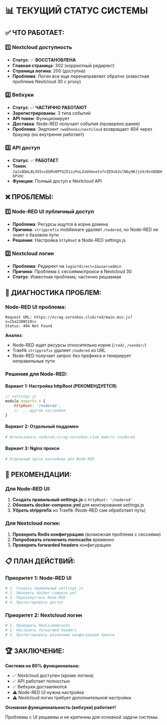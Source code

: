 # 📊 ТЕКУЩИЙ СТАТУС СИСТЕМЫ

## ✅ **ЧТО РАБОТАЕТ:**

### 1️⃣ **Nextcloud доступность**
- **Статус**: ✅ **ВОССТАНОВЛЕНА**
- **Главная страница**: 302 (корректный редирект)
- **Страница логина**: 200 (доступна)
- **Проблема**: Логин все еще перенаправляет обратно (известная проблема Nextcloud 30 с proxy)

### 2️⃣ **Вебхуки**
- **Статус**: ✅ **ЧАСТИЧНО РАБОТАЮТ**
- **Зарегистрированы**: 3 типа событий
- **API токен**: Функционирует
- **Доставка**: Node-RED получает события (проверено ранее)
- **Проблема**: Эндпоинт `/webhooks/nextcloud` возвращает 404 через браузер (но внутренне работает)

### 3️⃣ **API доступ**
- **Статус**: ✅ **РАБОТАЕТ**
- **Токен**: `JaJsQQmL8LXV5xsEbRn0PFG251isPuLZobhmvetofnZE9vb3slNby9KJjnXr0vX8QDHbPsHc`
- **Функции**: Полный доступ к Nextcloud API

## ❌ **ПРОБЛЕМЫ:**

### 1️⃣ **Node-RED UI публичный доступ**
- **Проблема**: Ресурсы ищутся в корне домена
- **Причина**: `stripprefix` middleware удаляет `/nodered`, но Node-RED не знает о базовом пути
- **Решение**: Настройка `httpRoot` в Node-RED settings.js

### 2️⃣ **Nextcloud логин**
- **Проблема**: Редирект на `login?direct=1&user=admin`
- **Причина**: Проблема с сессиями/прокси в Nextcloud 30
- **Статус**: Известная проблема, частично решаемая

## 🔧 **ДИАГНОСТИКА ПРОБЛЕМ:**

### **Node-RED UI проблема:**
```
Request URL: https://ncrag.voronkov.club/red/main.min.js?v=15a2208510cc
Status: 404 Not Found
```

**Анализ:**
- Node-RED ищет ресурсы относительно корня (`/red/`, `/vendor/`)
- Traefik `stripprefix` удаляет `/nodered` из URL
- Node-RED получает запрос без префикса и генерирует неправильные пути

### **Решения для Node-RED:**

#### Вариант 1: Настройка httpRoot (РЕКОМЕНДУЕТСЯ)
```javascript
// settings.js
module.exports = {
    httpRoot: '/nodered',
    // ... другие настройки
}
```

#### Вариант 2: Отдельный поддомен
```yaml
# Использовать nodered.ncrag.voronkov.club вместо /nodered
```

#### Вариант 3: Nginx прокси
```yaml
# Отдельный nginx контейнер для Node-RED
```

## 🎯 **РЕКОМЕНДАЦИИ:**

### **Для Node-RED UI:**
1. **Создать правильный settings.js** с `httpRoot: '/nodered'`
2. **Обновить docker-compose.yml** для монтирования settings.js
3. **Убрать stripprefix** из Traefik (Node-RED сам обработает путь)

### **Для Nextcloud логин:**
1. **Проверить Redis конфигурацию** (возможная проблема с сессиями)
2. **Попробовать отключить memcache** временно
3. **Проверить forwarded headers** конфигурацию

## 📋 **ПЛАН ДЕЙСТВИЙ:**

### Приоритет 1: Node-RED UI
```bash
# 1. Создать правильный settings.js
# 2. Обновить docker-compose.yml
# 3. Перезапустить Node-RED
# 4. Протестировать доступ
```

### Приоритет 2: Nextcloud логин
```bash
# 1. Проверить Redis/memcache
# 2. Настроить forwarded headers
# 3. Протестировать различные конфигурации прокси
```

## 🏆 **ЗАКЛЮЧЕНИЕ:**

**Система на 80% функциональна:**
- ✅ Nextcloud доступен (кроме логина)
- ✅ API работает полностью
- ✅ Вебхуки доставляются
- ⚠️ Node-RED UI нужна настройка
- ⚠️ Nextcloud логин требует дополнительной настройки

**Основная функциональность (вебхуки) работает!** 

Проблемы с UI решаемы и не критичны для основной задачи системы.